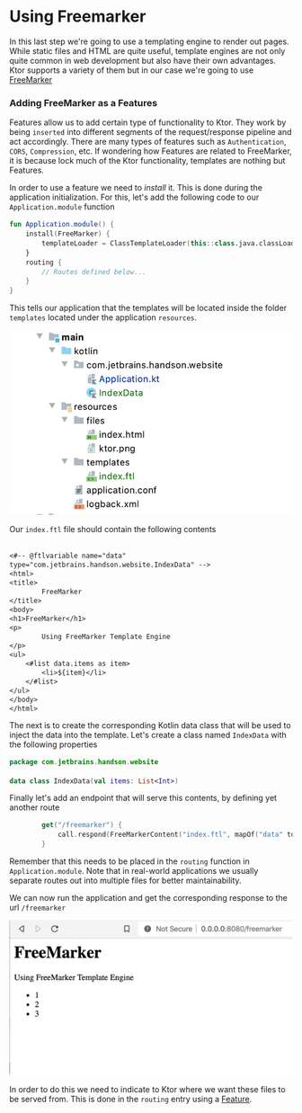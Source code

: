 # Using Freemarker

In this last step we're going to use a templating engine to render out pages. While static files and HTML are quite useful, template engines
are not only quite common in web development but also have their own advantages. Ktor supports a variety of them but in our case we're going to
use [FreeMarker](https://freemarker.apache.org/)

### Adding FreeMarker as a Features

Features allow us to add certain type of functionality to Ktor. They work by being `inserted` into different segments of the request/response pipeline
and act accordingly. There are many types of features such as `Authentication`, `CORS`, `Compression`, etc. If wondering how Features are related
to FreeMarker, it is because lock much of the Ktor functionality, templates are nothing but Features.

In order to use a feature we need to *install* it. This is done during the application initialization. For this, let's add the following code
to our `Application.module` function

```kotlin
fun Application.module() {
    install(FreeMarker) {
        templateLoader = ClassTemplateLoader(this::class.java.classLoader, "templates")
    }
    routing {
        // Routes defined below...
    }
}
```

This tells our application that the templates will be located inside the folder `templates` located under the application `resources`. 

![Template](./assets/templates.png)

Our `index.ftl`
file should contain the following contents

```injectedfreemarker

<#-- @ftlvariable name="data" type="com.jetbrains.handson.website.IndexData" -->
<html>
<title>
        FreeMarker
</title>
<body>
<h1>FreeMarker</h1>
<p>
        Using FreeMarker Template Engine
</p>
<ul>
    <#list data.items as item>
        <li>${item}</li>
    </#list>
</ul>
</body>
</html>
```

The next is to create the corresponding Kotlin data class that will be used to inject the data into the template. Let's create
a class named `IndexData` with the following properties

```kotlin
package com.jetbrains.handson.website

data class IndexData(val items: List<Int>)
```

Finally let's add an endpoint that will serve this contents, by defining yet another route


```kotlin
        get("/freemarker") {
            call.respond(FreeMarkerContent("index.ftl", mapOf("data" to IndexData(listOf(1, 2, 3))), ""))
        }
```

Remember that this needs to be placed in the `routing` function in `Application.module`. Note that in real-world applications we usually
separate routes out into multiple files for better maintainability. 

We can now run the application and get the corresponding response to the url `/freemarker`

![FreeMarker Browser Output](./assets/freemarker.png)






In order to do this we need to indicate to Ktor where we want these files to be served from. This is done
in the `routing` entry using a [Feature](https://ktor.io/servers/features.html).  

 